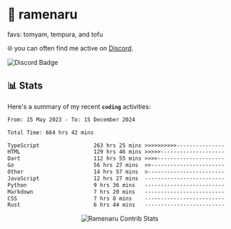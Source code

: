 # 🍜 ramenaru
favs: tomyam, tempura, and tofu

🌐 you can often find me active on [Discord](https://discordapp.com/users/503291004200157185).

![Discord Badge](https://dcbadge.vercel.app/api/shield/503291004200157185)

## 📊 Stats

Here's a summary of my recent **`coding`** activities:

<!--START_SECTION:waka-->

```txt
From: 15 May 2023 - To: 15 December 2024

Total Time: 664 hrs 42 mins

TypeScript                 263 hrs 25 mins >>>>>>>>>>---------------   39.63 %
HTML                       129 hrs 46 mins >>>>>--------------------   19.52 %
Dart                       112 hrs 55 mins >>>>---------------------   16.99 %
Go                         56 hrs 27 mins  >>-----------------------   08.49 %
Other                      14 hrs 57 mins  >------------------------   02.25 %
JavaScript                 12 hrs 27 mins  -------------------------   01.88 %
Python                     9 hrs 36 mins   -------------------------   01.45 %
Markdown                   7 hrs 20 mins   -------------------------   01.11 %
CSS                        7 hrs 8 mins    -------------------------   01.07 %
Rust                       6 hrs 44 mins   -------------------------   01.01 %
```

<!--END_SECTION:waka-->

<div style="text-align: center;">
   <img align="center" src="https://github-readme-streak-stats.herokuapp.com/?user=Ramenaru&theme=dark&card_width=520" alt="Ramenaru Contrib Stats" />
</div>


